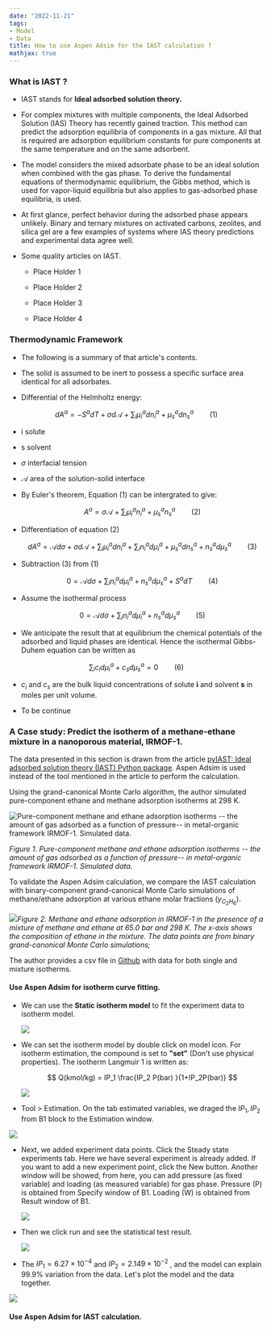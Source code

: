 ```yaml
---
date: "2022-11-21"
tags:
- Model
- Data
title: How to use Aspen Adsim for the IAST calculation ?
mathjax: true
---
```


### What is IAST ?

-   IAST stands for **Ideal adsorbed solution theory.**

-   For complex mixtures with multiple components, the Ideal Adsorbed Solution (IAS) Theory has recently gained traction. This method can predict the adsorption equilibria of components in a gas mixture. All that is required are adsorption equilibrium constants for pure components at the same temperature and on the same adsorbent.

-   The model considers the mixed adsorbate phase to be an ideal solution when combined with the gas phase. To derive the fundamental equations of thermodynamic equilibrium, the Gibbs method, which is used for vapor-liquid equilibria but also applies to gas-adsorbed phase equilibria, is used.

-   At first glance, perfect behavior during the adsorbed phase appears unlikely. Binary and ternary mixtures on activated carbons, zeolites, and silica gel are a few examples of systems where IAS theory predictions and experimental data agree well.

-   Some quality articles on IAST.

    -   Place Holder 1

    -   Place Holder 2

    -   Place Holder 3

    -   Place Holder 4

### Thermodynamic Framework

-   The following is a summary of that article's contents.

-   The solid is assumed to be inert to possess a specific surface area identical for all adsorbates.

-   Differential of the Helmholtz energy:

$$dA^a = -S^adT + \sigma d\mathcal{A}+\sum_i\mu_i^adn_i^a+\mu_s^adn_s^a 
\qquad (1)$$

-   i solute

-   s solvent

-   $\sigma$ interfacial tension

-   $\mathcal{A}$ area of the solution-solid interface

-   By Euler's theorem, Equation (1) can be intergrated to give:

    $$
    A^a = \sigma\mathcal{A}+\sum_i\mu_i^an_i^a + \mu_s^an_s^a \qquad(2)
    $$

-   Differentiation of equation (2)

    $$
    dA^a = \mathcal{A}d\sigma+\sigma d\mathcal{A}+\sum_i\mu_i^adn_i^a + \sum_in_i^a d\mu_i^a + \mu_s^adn_s^a + n_s^ad\mu_s^a \qquad(3)
    $$

-   Subtraction (3) from (1)

    $$
    0 = \mathcal{A}d\sigma + \sum_in_i^a d\mu_i^a + n_s^ad\mu_s^a + S^adT \qquad(4)
    $$

-   Assume the isothermal process

    $$
    0 = \mathcal{A}d\sigma + \sum_in_i^a d\mu_i^a + n_s^ad\mu_s^a \qquad(5)
    $$

-   We anticipate the result that at equilibrium the chemical potentials of the adsorbed and liquid phases are identical. Hence the isothermal Gibbs-Duhem equation can be written as

$$\sum_ic_id\mu_i^a+c_sd\mu_s^a = 0 \qquad(6)$$

-   $c_i$ and $c_s$ are the bulk liquid concentrations of solute **i** and solvent **s** in moles per unit volume.

-   To be continue

### A Case study: Predict the isotherm of a methane-ethane mixture in a nanoporous material, IRMOF-1.

The data presented in this section is drawn from the article [pyIAST: Ideal adsorbed solution theory (IAST) Python package](https://www.sciencedirect.com/science/article/pii/S0010465515004403?via%3Dihub). Aspen Adsim is used instead of the tool mentioned in the article to perform the calculation.

Using the grand-canonical Monte Carlo algorithm, the author simulated pure-component ethane and methane adsorption isotherms at 298 K.

![Pure-component methane and ethane adsorption isotherms -- the amount of gas adsorbed as a function of pressure-- in metal-organic framework IRMOF-1. Simulated data.](/img/AdsimIAST/SingleIsotherm.PNG)

*Figure 1. Pure-component methane and ethane adsorption isotherms -- the amount of gas adsorbed as a function of pressure-- in metal-organic framework IRMOF-1. Simulated data.*

To validate the Aspen Adsim calculation, we compare the IAST calculation with binary-component grand-canonical Monte Carlo simulations of methane/ethane adsorption at various ethane molar fractions $(y_{C_2H_6})$.

![](/img/AdsimIAST/MixtureIsotherm.PNG)*Figure 2. Methane and ethane adsorption in IRMOF-1 in the presence of a mixture of methane and ethane at 65.0 bar and 298 K. The x-axis shows the composition of ethane in the mixture. The data points are from binary grand-canonical Monte Carlo simulations;*

The author provides a csv file in [Github](https://github.com/CorySimon/pyIAST) with data for both single and mixture isotherms.

#### Use Aspen Adsim for isotherm curve fitting.

-   We can use the **Static isotherm model** to fit the experiment data to isotherm model.

    ![](/img/AdsimIAST/SingleIsothermAdsim.png)

-   We can set the isotherm model by double click on model icon. For isotherm estimation, the compound is set to **"set"** (Don't use physical properties). The isotherm Langmuir 1 is written as:

    $$
    Q(kmol/kg) = IP_1 \frac{IP_2 P(bar) }{1+IP_2P(bar)}
    $$

    ![](/img/AdsimIAST/IsothermModel.png)

-   Tool \> Estimation. On the tab estimated variables, we draged the $IP_1, IP_2$ from B1 block to the Estimation window.

![](/img/AdsimIAST/Estimation.png)

-   Next, we added experiment data points. Click the Steady state experiments tab. Here we have several experiment is already added. If you want to add a new experiment point, click the New button. Another window will be showed, from here, you can add pressure (as fixed variable) and loading (as measured variable) for gas phase. Pressure (P) is obtained from Specify window of B1. Loading (W) is obtained from Result window of B1.

    ![](/img/AdsimIAST/AddExperiment.png)

-   Then we click run and see the statistical test result.

    ![](/img/AdsimIAST/FittingResult.png)

-   The $IP_1 = 6.27\times10^{-4}$ and $IP_2 = 2.149\times10^{-2}$ , and the model can explain 99.9% variation from the data. Let's plot the model and the data together.

![](/img/AdsimIAST/SingleIsothermFit.PNG)

#### Use Aspen Adsim for IAST calculation.

